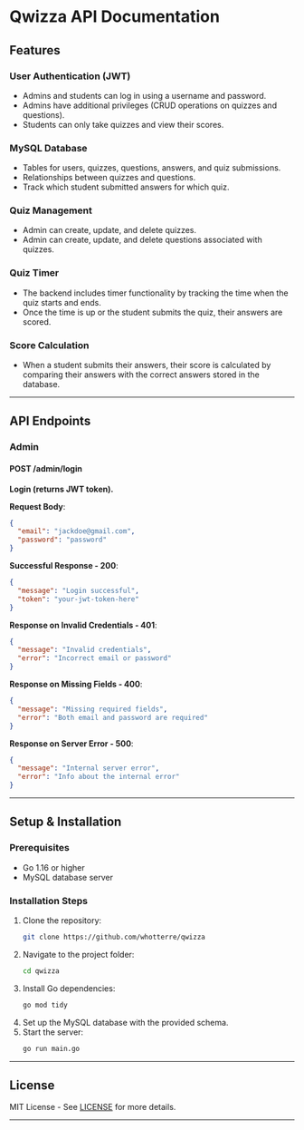 # Qwizza API Documentation

## Features

### User Authentication (JWT)
- Admins and students can log in using a username and password.
- Admins have additional privileges (CRUD operations on quizzes and questions).
- Students can only take quizzes and view their scores.

### MySQL Database
- Tables for users, quizzes, questions, answers, and quiz submissions.
- Relationships between quizzes and questions.
- Track which student submitted answers for which quiz.

### Quiz Management
- Admin can create, update, and delete quizzes.
- Admin can create, update, and delete questions associated with quizzes.

### Quiz Timer
- The backend includes timer functionality by tracking the time when the quiz starts and ends.
- Once the time is up or the student submits the quiz, their answers are scored.

### Score Calculation
- When a student submits their answers, their score is calculated by comparing their answers with the correct answers stored in the database.

---

## API Endpoints

### Admin

#### POST /admin/login
**Login (returns JWT token).**

**Request Body**:
```json
{
  "email": "jackdoe@gmail.com",
  "password": "password"
}
```

**Successful Response - 200**:
```json 
{
  "message": "Login successful",
  "token": "your-jwt-token-here"
}
```

**Response on Invalid Credentials - 401**:
```json 
{
  "message": "Invalid credentials",
  "error": "Incorrect email or password"
}
```

**Response on Missing Fields - 400**:
```json 
{
  "message": "Missing required fields",
  "error": "Both email and password are required"
}
```

**Response on Server Error - 500**:
```json
{
  "message": "Internal server error",
  "error": "Info about the internal error"
}
```
---



## Setup & Installation

### Prerequisites
- Go 1.16 or higher
- MySQL database server

### Installation Steps
1. Clone the repository:
   ```bash
   git clone https://github.com/whotterre/qwizza
   ```
2. Navigate to the project folder:
   ```bash
   cd qwizza
   ```
3. Install Go dependencies:
   ```bash
   go mod tidy
   ```
4. Set up the MySQL database with the provided schema.
5. Start the server:
   ```bash
   go run main.go
   ```

---

## License
MIT License - See [LICENSE](LICENSE) for more details.

---